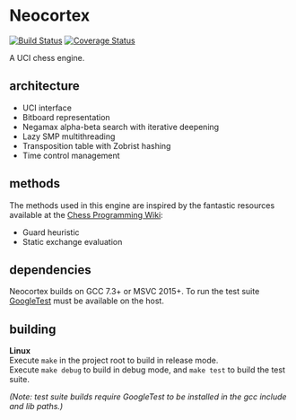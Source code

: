 # Neocortex

[![Build Status](https://travis-ci.com/codeandkey/neocortex.svg?branch=master)](https://travis-ci.com/codeandkey/neocortex) [![Coverage Status](https://coveralls.io/repos/github/codeandkey/neocortex/badge.svg?branch=master)](https://coveralls.io/github/codeandkey/neocortex?branch=master)

A UCI chess engine.

## architecture

- UCI interface
- Bitboard representation
- Negamax alpha-beta search with iterative deepening
- Lazy SMP multithreading
- Transposition table with Zobrist hashing
- Time control management

## methods

The methods used in this engine are inspired by the fantastic resources available at the [Chess Programming Wiki](https://www.chessprogramming.org/Main_Page):

- Guard heuristic
- Static exchange evaluation

## dependencies

Neocortex builds on GCC 7.3+ or MSVC 2015+. To run the test suite [GoogleTest](https://github.com/google/googletest) must be available on the host.

## building

**Linux**<br>
Execute `make` in the project root to build in release mode.<br>
Execute `make debug` to build in debug mode, and `make test` to build the test suite.<br>

*(Note: test suite builds require GoogleTest to be installed in the gcc include and lib paths.)*
